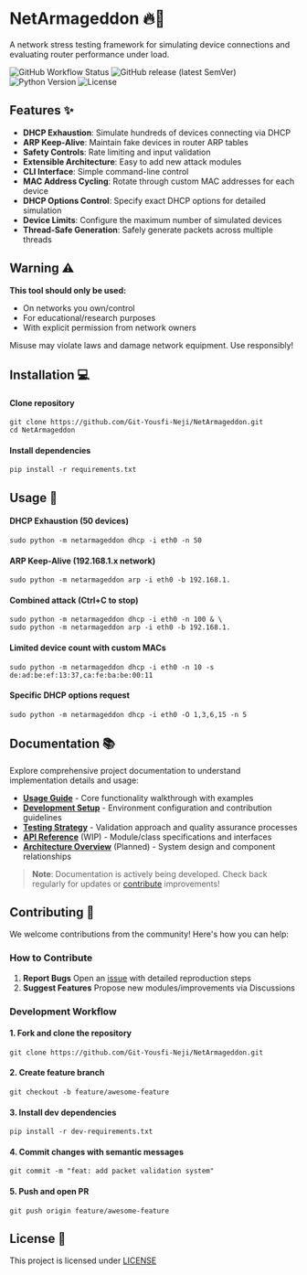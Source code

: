 # NetArmageddon 🔥📡

A network stress testing framework for simulating device connections and evaluating router performance under load.

![GitHub Workflow Status](https://img.shields.io/github/actions/workflow/status/Git-Yousfi-Neji/NetArmageddon/tests.yml?branch=master)
![GitHub release (latest SemVer)](https://img.shields.io/github/v/release/Git-Yousfi-Neji/NetArmageddon)
![Python Version](https://img.shields.io/badge/python-3.10%2B-blue)
![License](https://img.shields.io/badge/license-GPL--3.0-important)

## Features ✨

- **DHCP Exhaustion**: Simulate hundreds of devices connecting via DHCP
- **ARP Keep-Alive**: Maintain fake devices in router ARP tables
- **Safety Controls**: Rate limiting and input validation
- **Extensible Architecture**: Easy to add new attack modules
- **CLI Interface**: Simple command-line control
- **MAC Address Cycling**: Rotate through custom MAC addresses for each device
- **DHCP Options Control**: Specify exact DHCP options for detailed simulation
- **Device Limits**: Configure the maximum number of simulated devices
- **Thread-Safe Generation**: Safely generate packets across multiple threads

## Warning ⚠️

**This tool should only be used:**
- On networks you own/control
- For educational/research purposes
- With explicit permission from network owners

Misuse may violate laws and damage network equipment. Use responsibly!

## Installation 💻

#### Clone repository
```
git clone https://github.com/Git-Yousfi-Neji/NetArmageddon.git
cd NetArmageddon
```

#### Install dependencies
```
pip install -r requirements.txt
```

## Usage 🚀

#### DHCP Exhaustion (50 devices)
```
sudo python -m netarmageddon dhcp -i eth0 -n 50
```

#### ARP Keep-Alive (192.168.1.x network)
```
sudo python -m netarmageddon arp -i eth0 -b 192.168.1.
```

#### Combined attack (Ctrl+C to stop)
```
sudo python -m netarmageddon dhcp -i eth0 -n 100 & \
sudo python -m netarmageddon arp -i eth0 -b 192.168.1.
```

#### Limited device count with custom MACs
```
sudo python -m netarmageddon dhcp -i eth0 -n 10 -s de:ad:be:ef:13:37,ca:fe:ba:be:00:11
```

#### Specific DHCP options request
```
sudo python -m netarmageddon dhcp -i eth0 -O 1,3,6,15 -n 5
```

## Documentation 📚

Explore comprehensive project documentation to understand implementation details and usage:

- **[Usage Guide](docs/usage.md)** - Core functionality walkthrough with examples
- **[Development Setup](docs/development.md)** - Environment configuration and contribution guidelines
- **[Testing Strategy](docs/testing.md)** - Validation approach and quality assurance processes
- **[API Reference](docs/api.md)** (WIP) - Module/class specifications and interfaces
- **[Architecture Overview](docs/architecture.md)** (Planned) - System design and component relationships

> **Note**: Documentation is actively being developed. Check back regularly for updates or [contribute](CONTRIBUTING.md) improvements!

## Contributing 🤝

We welcome contributions from the community! Here's how you can help:

### How to Contribute
1. **Report Bugs**
   Open an [issue](https://github.com/Git-Yousfi-Neji/NetArmageddon/issues) with detailed reproduction steps
2. **Suggest Features**
   Propose new modules/improvements via Discussions

### Development Workflow

#### 1. Fork and clone the repository
```
git clone https://github.com/Git-Yousfi-Neji/NetArmageddon.git
```
#### 2. Create feature branch
```
git checkout -b feature/awesome-feature
```
#### 3. Install dev dependencies
```
pip install -r dev-requirements.txt
```
#### 4. Commit changes with semantic messages
```
git commit -m "feat: add packet validation system"
```
#### 5. Push and open PR
```
git push origin feature/awesome-feature
```

## License 📜
This project is licensed under [LICENSE](LICENSE)
